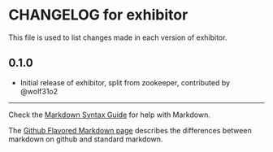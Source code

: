 # CHANGELOG for exhibitor

This file is used to list changes made in each version of exhibitor.

## 0.1.0

* Initial release of exhibitor, split from zookeeper, contributed by @wolf31o2 

- - -
Check the [Markdown Syntax Guide](http://daringfireball.net/projects/markdown/syntax) for help with Markdown.

The [Github Flavored Markdown page](http://github.github.com/github-flavored-markdown/) describes the differences between markdown on github and standard markdown.
